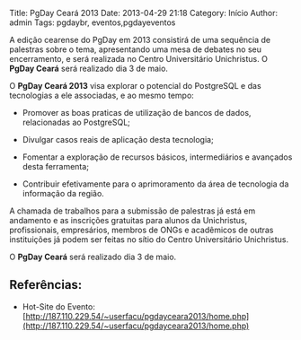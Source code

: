 Title: PgDay Ceará 2013
Date: 2013-04-29 21:18
Category: Início
Author: admin
Tags: pgdaybr, eventos,pgdayeventos

A edição cearense do PgDay em 2013 consistirá de uma sequência de palestras sobre o tema, apresentando uma mesa de debates no seu encerramento, e será realizada no Centro Universitário Unichristus. O **PgDay Ceará** será realizado dia 3 de maio.

O **PgDay Ceará 2013** visa explorar o potencial do PostgreSQL e das tecnologias a ele associadas, e ao mesmo tempo:

- Promover as boas praticas de utilização de bancos de dados, relacionadas ao PostgreSQL;

- Divulgar casos reais de aplicação desta tecnologia;

- Fomentar a exploração de recursos básicos, intermediários e avançados desta ferramenta;

- Contribuir efetivamente para o aprimoramento da área de tecnologia da informação da região.

A chamada de trabalhos para a submissão de palestras já está em andamento e as inscrições gratuitas para alunos da Unichristus, profissionais, empresários, membros de ONGs e acadêmicos de outras instituições já podem ser feitas no sítio do Centro Universitário Unichristus.

O **PgDay Ceará** será realizado dia 3 de maio.

## Referências:

- Hot-Site do Evento: [http://187.110.229.54/~userfacu/pgdayceara2013/home.php](http://187.110.229.54/~userfacu/pgdayceara2013/home.php)